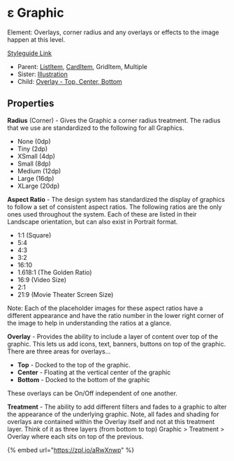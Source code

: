 # ε Graphic

Element: Overlays, corner radius and any overlays or effects to the image happen at this level.

[Styleguide Link](https://zpl.io/VxA44QE)

* Parent: [ListItem](../../components/list-view/list-item.md), [CardItem](../../components/card-view/card-item.md), GridItem, Multiple
* Sister: [Illustration](illustration.md)
* Child: [Overlay - Top, Center, Bottom](overlay/)

## Properties

**Radius** (Corner) - Gives the Graphic a corner radius treatment. The radius that we use are standardized to the following for all Graphics.

* None (0dp)
* Tiny (2dp)
* XSmall (4dp)
* Small (8dp)
* Medium (12dp)
* Large (16dp)
* XLarge (20dp)

**Aspect Ratio** - The design system has standardized the display of graphics to follow a set of consistent aspect ratios. The following ratios are the only ones used throughout the system. Each of these are listed in their Landscape orientation, but can also exist in Portrait format.

* 1:1 (Square)
* 5:4
* 4:3
* 3:2
* 16:10
* 1.618:1 (The Golden Ratio)
* 16:9 (Video Size)
* 2:1
* 21:9 (Movie Theater Screen Size)

Note: Each of the placeholder images for these aspect ratios have a different appearance and have the ratio number in the lower right corner of the image to help in understanding the ratios at a glance.

**Overlay** - Provides the ability to include a layer of content over top of the graphic. This lets us add icons, text, banners, buttons on top of the graphic. There are three areas for overlays...

* **Top** - Docked to the top of the graphic.
* **Center** - Floating at the vertical center of the graphic
* **Bottom** - Docked to the bottom of the graphic

These overlays can be On/Off independent of one another.

**Treatment** - The ability to add different filters and fades to a graphic to alter the appearance of the underlying graphic. Note, all fades and shading for overlays are contained within the Overlay itself and not at this treatment layer. Think of it as three layers (from bottom to top) Graphic > Treatment > Overlay where each sits on top of the previous.



{% embed url="https://zpl.io/aRwXnwp" %}
